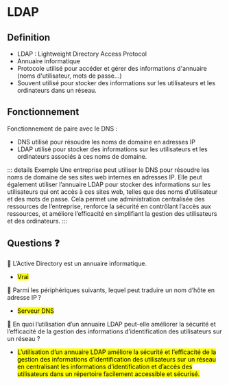 # LDAP

## Definition

- LDAP : Lightweight Directory Access Protocol
- Annuaire informatique
- Protocole utilisé pour accéder et gérer des informations d'annuaire (noms d'utilisateur, mots de passe...)
- Souvent utilisé pour stocker des informations sur les utilisateurs et les ordinateurs dans un réseau.

## Fonctionnement

Fonctionnement de paire avec le DNS :
- DNS utilisé pour résoudre les noms de domaine en adresses IP
- LDAP utilisé pour stocker des informations sur les utilisateurs et les ordinateurs associés à ces noms de domaine.

::: details Exemple
Une entreprise peut utiliser le DNS pour résoudre les noms de domaine de ses sites web internes en adresses IP. Elle peut également utiliser l’annuaire LDAP pour stocker des informations sur les utilisateurs qui ont accès à ces sites web, telles que des noms d’utilisateur et des mots de passe. Cela permet une administration centralisée des ressources de l’entreprise, renforce la sécurité en contrôlant l’accès aux ressources, et améliore l’efficacité en simplifiant la gestion des utilisateurs et des ordinateurs.
:::


## Questions ❓

💬 L’Active Directory est un annuaire informatique.
- <mark class="purple">Vrai</mark><br>

💬 Parmi les périphériques suivants, lequel peut traduire un nom d’hôte en adresse IP ?
- <mark class="purple">Serveur DNS</mark><br>

💬 En quoi l’utilisation d’un annuaire LDAP peut-elle améliorer la sécurité et l’efficacité de la gestion des informations d’identification des utilisateurs sur un réseau ?
- <mark class="purple">L’utilisation d’un annuaire LDAP améliore la sécurité et l’efficacité de la gestion des informations d’identification des utilisateurs sur un réseau en centralisant les informations d’identification et d’accès des utilisateurs dans un répertoire facilement accessible et sécurisé.</mark><br>